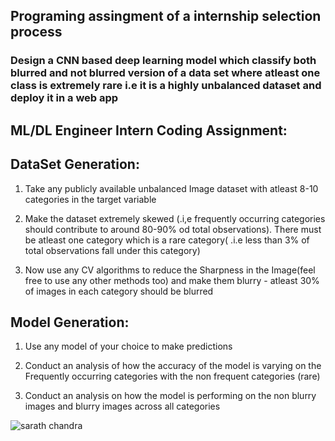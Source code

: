 ## Programing assingment of a internship selection process

### Design a CNN based deep learning model which classify both blurred and not blurred version of a data set where atleast one class is extremely rare i.e it is a highly           unbalanced   dataset and deploy it in a web app

## ML/DL Engineer Intern Coding Assignment: 
 

## DataSet Generation: 

1) Take any publicly available unbalanced Image dataset with atleast 8-10 categories in the 
   target variable  

2)  Make the dataset extremely skewed (.i,e frequently occurring categories should contribute to around 80-90% od total observations). There must be atleast one category which is     a rare category( .i.e less than 3% of total observations fall under this category) 

3)  Now use any CV algorithms to reduce the Sharpness in the Image(feel free to use any other methods too) and make them blurry - atleast 30% of images in each category should be     blurred 

 

## Model Generation: 

1)  Use any model of your choice to make predictions 

2)  Conduct an analysis of how the accuracy of the model is varying on the Frequently occurring categories with the non frequent categories (rare) 

3)  Conduct an analysis on how the model is performing on the non blurry images and blurry images across all categories 

![sarath chandra](https://user-images.githubusercontent.com/33135767/93631709-b06ffb80-fa09-11ea-8b3c-db101cf51a33.gif)
